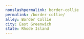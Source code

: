 ```yaml
---
﻿nonslashpermalink: border-collie
permalink: /border-collie/
alley: Border Collie
city: East Greenwich
state: Rhode Island
---
```

